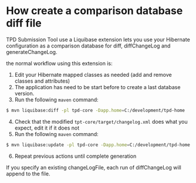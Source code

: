 # How create a comparison database diff file

TPD Submission Tool use a Liquibase extension lets you use your Hibernate configuration as a comparison database for diff, diffChangeLog and generateChangeLog.

the normal workflow using this extension is:

1. Edit your Hibernate mapped classes as needed (add and remove classes and attributes)
2. The application has need to be start before to create a last database version.
3. Run the following `maven` command:

```bash
$ mvn liquibase:diff -pl tpd-core -Dapp.home=C:/development/tpd-home
```

4. Check that the modified `tpt-core/target/changelog.xml` does what you expect, edit it if it does not
5. Run the following `maven`  command:

```bash
$ mvn liquibase:update -pl tpd-core -Dapp.home=C:/development/tpd-home
```

6. Repeat previous actions until complete generation

If you specify an existing changeLogFile, each run of diffChangeLog will append to the file.

